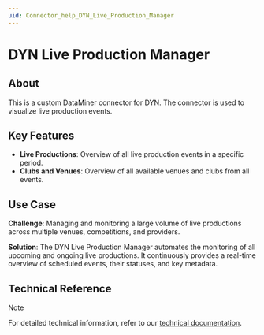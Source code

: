 ```yaml
---
uid: Connector_help_DYN_Live_Production_Manager
---
```


# DYN Live Production Manager

## About

This is a custom DataMiner connector for DYN. The connector is used to visualize live production events.

## Key Features

- **Live Productions**: Overview of all live production events in a specific period.
- **Clubs and Venues**: Overview of all available venues and clubs from all events.

## Use Case

**Challenge**: Managing and monitoring a large volume of live productions across multiple venues, competitions, and providers.

**Solution**: The DYN Live Production Manager automates the monitoring of all upcoming and ongoing live productions. It continuously provides a real-time overview of scheduled events, their statuses, and key metadata.

## Technical Reference

> [!NOTE]
> For detailed technical information, refer to our [technical documentation](xref:Connector_help_DYN_Live_Production_Manager_Technical).
